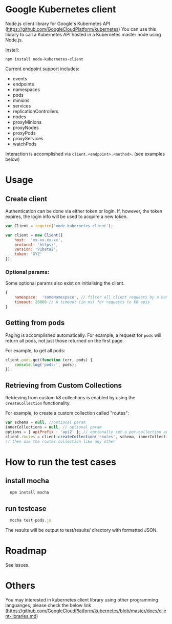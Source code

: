 # Google Kubernetes client

Node.js client library for Google's Kubernetes API (https://github.com/GoogleCloudPlatform/kubernetes)
You can use this library to call a Kubernetes API hosted in a Kubernetes master node using Node.js.

Install:

    npm install node-kubernetes-client

Current endpoint support includes:

* events
* endpoints
* namespaces
* pods
* minions
* services
* replicationControllers
* nodes
* proxyMinions
* proxyNodes
* proxyPods
* proxyServices
* watchPods

Interaction is accomplished via `client.<endpoint>.<method>`. (see examples below)

# Usage

## Create client

Authentication can be done via either token or login. If, however, the token
expires, the login info will be used to acquire a new token.

```js
var Client = require('node-kubernetes-client');

var client = new Client({
    host:  'xx.xx.xx.xx',
    protocol: 'https:',
    version: 'v1beta2',
    token: 'XYZ'
});
```

### Optional params:
Some optional params also exist on initialising the client. 
```js
{
    namespace:  'someNamespace', // filter all client requests by a namespace - default is no namespace
    timeout: 20000 // A timeout (in ms) for requests to k8 apis
}
```

## Getting from pods

Paging is accomplished automatically. For example, a request for `pods` will
return all pods, not just those returned on the first page.

For example, to get all pods:

```js
client.pods.get(function (err, pods) {
    console.log('pods:', pods);
});
```
## Retrieving from Custom Collections

Retrieving from custom k8 collections is enabled by using the `createCollection` functionality. 

For example, to create a custom collection called "routes":
```js
var schema = null, //optional param
innerCollections = null, // optional param
options = { apiPrefix : 'api2' }; // optionally set a per-collection api prefix
client.routes = client.createCollection('routes', schema, innerCollections, options);
// then use the routes collection like any other
```

# How to run the test cases
## install mocha
```js
  npm install mocha
```
## run testcase
```js
  mocha test-pods.js
```
The results will be output to test/results/ directory with formatted JSON.

# Roadmap

See issues.

# Others

You may interested in kubernetes client library using other programming languanges, please check the below link
(https://github.com/GoogleCloudPlatform/kubernetes/blob/master/docs/client-libraries.md)
